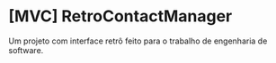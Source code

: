 # [MVC] RetroContactManager
Um projeto com interface retrô feito para o trabalho de engenharia de software.
